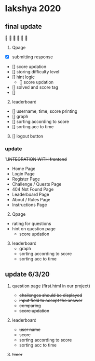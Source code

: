 # lakshya 2020


## final update 
:star2: :star2: :star2: :star2: :star2: :star2: 

1. Qpage
- [x] submitting response
- [] score updation
- [] storing difficulty level
- [] hint logic
     * [] score updation 
- [] solved and score tag 
- [] 

2. leaderboard
- [] username, time, score printing
- [] graph
- [] sorting according to score
- [] sorting acc to time

3. [] logout button



### update

1.~~INTEGRATION WITH frontend~~

- Home Page 
- Login Page
- Register Page
- Challenge / Quests Page
- 404 Not Found Page
- Leaderboard Page
- About / Rules Page
- Instructions Page   


2. Qpage
- rating for questions
- hint on question page 
   - score updation

3. leaderboard
   - graph
   - sorting according to score
   - sorting acc to time





## update 6/3/20

1. question page (first.html in our project)
   - ~~challenges should be displayed~~
   - ~~input field to accept the answer~~
   - ~~comparing~~
   - ~~score updation~~
   

2. leaderboard
   - ~~user name~~
   - ~~score~~
   - sorting according to score
   - sorting acc to time



4. ~~timer~~


